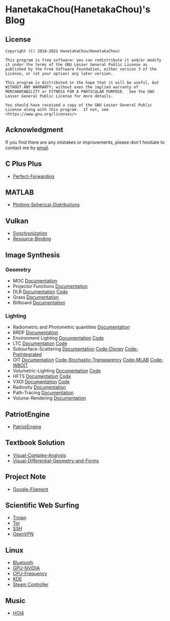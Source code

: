 # HanetakaChou(HanetakaChou)'s Blog  

## License  
```  
Copyright (C) 2018-2022 HanetakaChou(HanetakaChou)

This program is free software: you can redistribute it and/or modify it under the terms of the GNU Lesser General Public License as published by the Free Software Foundation, either version 3 of the License, or (at your option) any later version.

This program is distributed in the hope that it will be useful, but WITHOUT ANY WARRANTY; without even the implied warranty of MERCHANTABILITY or FITNESS FOR A PARTICULAR PURPOSE.  See the GNU Lesser General Public License for more details.

You should have received a copy of the GNU Lesser General Public License along with this program.  If not, see <https://www.gnu.org/licenses/>
```  

## Acknowledgment
If you find there are any mistakes or improvements, please don't hesitate to contact me by [email](mailto:HanetakaChou@outlook.com).  

## C Plus Plus
- [Perfect-Forwarding](C-Plus-Plus/Perfect-Forwarding.html)  

## MATLAB
- [Plotting-Spherical-Distributions](MATLAB/Plotting-Spherical-Distributions.html)  

## Vulkan
- [Synchronization](Vulkan/Synchronization.html)  
- [Resource-Binding](Vulkan/Resource-Binding.html)  

## Image Synthesis  

### Geometry  
- MOC [Documentation](Image-Synthesis/Geometry/MOC.html)  
- Projector Functions [Documentation](Image-Synthesis/Geometry/Projector-Functions.html)  
- DLB [Documentation](Image-Synthesis/Geometry/DLB.html) [Code](https://github.com/HanetakaChou/DLB)  
- Grass [Documentation](Image-Synthesis/Geometry/Grass.html)  
- Billboard [Documentation](Image-Synthesis/Geometry/Billboard.html)  

### Lighting  
- Radiometric and Photometric quantities [Documentation](Image-Synthesis/Lighting/Radiometric-and-Photometric-quantities.html)  
- BRDF [Documentation](Image-Synthesis/Lighting/BRDF.html)  
- Environment Lighting [Documentation](Image-Synthesis/Lighting/Environment-Lighting.html) [Code](https://github.com/HanetakaChou/Environment-Lighting)  
- LTC [Documentation](Image-Synthesis/Lighting/LTC.html) [Code](https://github.com/HanetakaChou/LTC)  
- Subsurface-Scattering [Documentation](Image-Synthesis/Lighting/Subsurface-Scattering.html) [Code-Disney](https://github.com/HanetakaChou/Subsurface-Scattering-Disney) [Code-PreIntegrated](https://github.com/HanetakaChou/Subsurface-Scattering-PreIntegrated)  
- OIT [Documentation](Image-Synthesis/Lighting/OIT.html) [Code-Stochastic-Transparency](https://github.com/HanetakaChou/StochasticTransparency) [Code-MLAB](https://github.com/HanetakaChou/MultiLayerAlphaBlending) [Code-WBOIT](https://github.com/HanetakaChou/WeightedBlendedOIT)  
- Volumetric-Lighting [Documentation](Image-Synthesis/Lighting/Volumetric-Lighting.html) [Code](https://github.com/HanetakaChou/VolumetricLighting)  
- HFTS [Documentation](Image-Synthesis/Lighting/HFTS.html) [Code](https://github.com/HanetakaChou/HFTS)  
- VXGI [Documentation](Image-Synthesis/Lighting/VXGI.html) [Code](https://github.com/HanetakaChou/VXGI)  
- Radiosity [Documentation](Image-Synthesis/Lighting/Radiosity.html)  
- Path-Tracing [Documentation](Image-Synthesis/Lighting/Path-Tracing.html)  
- Volume-Rendering [Documentation](Image-Synthesis/Lighting/Volume-Rendering.html)  


## PatriotEngine
- [PatriotEngine](PatriotEngine/index.html)  

## Textbook Solution
- [Visual-Complex-Analysis](Textbook-Solution/Visual-Complex-Analysis.html)  
- [Visual-Differential-Geometry-and-Forms](Textbook-Solution/Visual-Differential-Geometry-and-Forms.html)  

## Project Note  
- [Google-Filament](Project-Note/Google-Filament.html)  

## Scientific Web Surfing
- [Trojan](Scientific-Web-Surfing/Trojan.html)   
- [Tor](Scientific-Web-Surfing/Tor.html)   
- [SSH](Scientific-Web-Surfing/SSH.html)   
- [OpenVPN](Scientific-Web-Surfing/OpenVPN.html)   

## Linux   
- [Bluetooth](Linux/Bluetooth.html)  
- [GPU-NVIDIA](Linux/GPU-NVIDIA.html)  
- [CPU-Frequency](Linux/CPU-Frequency.html)  
- [KDE](Linux/KDE.html)  
- [Steam Controller](Linux/Steam-Controller.html)  

## Music  
- [HOI4](Music/HOI4.html)  


